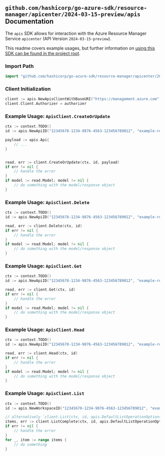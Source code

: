 
## `github.com/hashicorp/go-azure-sdk/resource-manager/apicenter/2024-03-15-preview/apis` Documentation

The `apis` SDK allows for interaction with the Azure Resource Manager Service `apicenter` (API Version `2024-03-15-preview`).

This readme covers example usages, but further information on [using this SDK can be found in the project root](https://github.com/hashicorp/go-azure-sdk/tree/main/docs).

### Import Path

```go
import "github.com/hashicorp/go-azure-sdk/resource-manager/apicenter/2024-03-15-preview/apis"
```


### Client Initialization

```go
client := apis.NewApisClientWithBaseURI("https://management.azure.com")
client.Client.Authorizer = authorizer
```


### Example Usage: `ApisClient.CreateOrUpdate`

```go
ctx := context.TODO()
id := apis.NewApiID("12345678-1234-9876-4563-123456789012", "example-resource-group", "serviceValue", "workspaceValue", "apiValue")

payload := apis.Api{
	// ...
}


read, err := client.CreateOrUpdate(ctx, id, payload)
if err != nil {
	// handle the error
}
if model := read.Model; model != nil {
	// do something with the model/response object
}
```


### Example Usage: `ApisClient.Delete`

```go
ctx := context.TODO()
id := apis.NewApiID("12345678-1234-9876-4563-123456789012", "example-resource-group", "serviceValue", "workspaceValue", "apiValue")

read, err := client.Delete(ctx, id)
if err != nil {
	// handle the error
}
if model := read.Model; model != nil {
	// do something with the model/response object
}
```


### Example Usage: `ApisClient.Get`

```go
ctx := context.TODO()
id := apis.NewApiID("12345678-1234-9876-4563-123456789012", "example-resource-group", "serviceValue", "workspaceValue", "apiValue")

read, err := client.Get(ctx, id)
if err != nil {
	// handle the error
}
if model := read.Model; model != nil {
	// do something with the model/response object
}
```


### Example Usage: `ApisClient.Head`

```go
ctx := context.TODO()
id := apis.NewApiID("12345678-1234-9876-4563-123456789012", "example-resource-group", "serviceValue", "workspaceValue", "apiValue")

read, err := client.Head(ctx, id)
if err != nil {
	// handle the error
}
if model := read.Model; model != nil {
	// do something with the model/response object
}
```


### Example Usage: `ApisClient.List`

```go
ctx := context.TODO()
id := apis.NewWorkspaceID("12345678-1234-9876-4563-123456789012", "example-resource-group", "serviceValue", "workspaceValue")

// alternatively `client.List(ctx, id, apis.DefaultListOperationOptions())` can be used to do batched pagination
items, err := client.ListComplete(ctx, id, apis.DefaultListOperationOptions())
if err != nil {
	// handle the error
}
for _, item := range items {
	// do something
}
```
